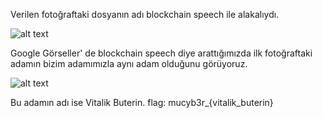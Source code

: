 Verilen fotoğraftaki dosyanın adı blockchain speech ile alakalıydı.

![alt text](https://github.com/MuCyberLab/CTF/blob/master/Stegano/300.jpg?raw=true)

Google Görseller' de blockchain speech diye arattığımızda ilk fotoğraftaki adamın bizim adamımızla aynı adam olduğunu görüyoruz.

![alt text](https://github.com/MuCyberLab/CTF/blob/master/Stegano/300-2.JPG?raw=true)

Bu adamın adı ise Vitalik Buterin. flag: mucyb3r_{vitalik_buterin}
